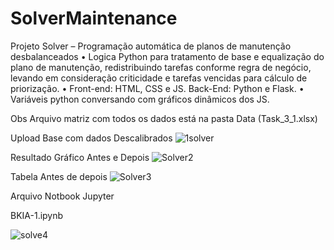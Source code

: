 # SolverMaintenance

Projeto
Solver – Programação automática de planos de manutenção desbalanceados
•	Logica Python para tratamento de base e equalização do plano de manutenção, redistribuindo tarefas conforme regra de negócio, levando em consideração criticidade e tarefas vencidas para cálculo de priorização.
•	Front-end: HTML, CSS e JS. Back-End: Python e Flask.
•	Variáveis python conversando com gráficos dinâmicos dos JS.

Obs Arquivo matriz com todos os dados está na pasta Data (Task_3_1.xlsx)

Upload Base com dados Descalibrados 
![1solver](https://user-images.githubusercontent.com/48888320/224579340-b5b302c1-a615-4e02-87f4-7664f94c6836.png)

Resultado Gráfico Antes e Depois
![Solver2](https://user-images.githubusercontent.com/48888320/224579342-8d7ca18b-6ef5-4695-b70d-ca1d82446888.png)

Tabela Antes de depois
![Solver3](https://user-images.githubusercontent.com/48888320/224579346-7addbb04-f291-4863-9d13-07e90c911718.png)

Arquivo Notbook Jupyter


BKIA-1.ipynb


![solve4](https://user-images.githubusercontent.com/48888320/224579705-85496eec-78b0-4e8a-b885-d504214327c1.png)
